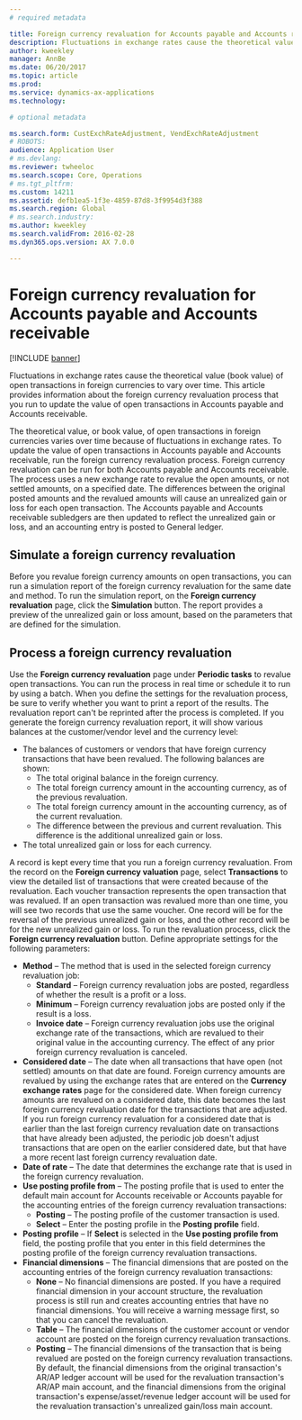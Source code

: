 ```yaml
---
# required metadata

title: Foreign currency revaluation for Accounts payable and Accounts receivable
description: Fluctuations in exchange rates cause the theoretical value (book value) of open transactions in foreign currencies to vary over time. This article provides information about the foreign currency revaluation process that you run to update the value of open transactions in Accounts payable and Accounts receivable. 
author: kweekley
manager: AnnBe
ms.date: 06/20/2017
ms.topic: article
ms.prod: 
ms.service: dynamics-ax-applications
ms.technology: 

# optional metadata

ms.search.form: CustExchRateAdjustment, VendExchRateAdjustment
# ROBOTS: 
audience: Application User
# ms.devlang: 
ms.reviewer: twheeloc
ms.search.scope: Core, Operations
# ms.tgt_pltfrm: 
ms.custom: 14211
ms.assetid: defb1ea5-1f3e-4859-87d8-3f9954d3f388
ms.search.region: Global
# ms.search.industry: 
ms.author: kweekley
ms.search.validFrom: 2016-02-28
ms.dyn365.ops.version: AX 7.0.0

---
```


# Foreign currency revaluation for Accounts payable and Accounts receivable

[!INCLUDE [banner](../includes/banner.md)]

Fluctuations in exchange rates cause the theoretical value (book value) of open transactions in foreign currencies to vary over time. This article provides information about the foreign currency revaluation process that you run to update the value of open transactions in Accounts payable and Accounts receivable. 

The theoretical value, or book value, of open transactions in foreign currencies varies over time because of fluctuations in exchange rates. To update the value of open transactions in Accounts payable and Accounts receivable, run the foreign currency revaluation process. Foreign currency revaluation can be run for both Accounts payable and Accounts receivable. The process uses a new exchange rate to revalue the open amounts, or not settled amounts, on a specified date. The differences between the original posted amounts and the revalued amounts will cause an unrealized gain or loss for each open transaction. The Accounts payable and Accounts receivable subledgers are then updated to reflect the unrealized gain or loss, and an accounting entry is posted to General ledger.

## Simulate a foreign currency revaluation
Before you revalue foreign currency amounts on open transactions, you can run a simulation report of the foreign currency revaluation for the same date and method. To run the simulation report, on the **Foreign currency revaluation** page, click the **Simulation** button. The report provides a preview of the unrealized gain or loss amount, based on the parameters that are defined for the simulation.

## Process a foreign currency revaluation
Use the **Foreign currency revaluation** page under **Periodic tasks** to revalue open transactions. You can run the process in real time or schedule it to run by using a batch. When you define the settings for the revaluation process, be sure to verify whether you want to print a report of the results. The revaluation report can't be reprinted after the process is completed. If you generate the foreign currency revaluation report, it will show various balances at the customer/vendor level and the currency level:

-   The balances of customers or vendors that have foreign currency transactions that have been revalued. The following balances are shown:
    -   The total original balance in the foreign currency.
    -   The total foreign currency amount in the accounting currency, as of the previous revaluation.
    -   The total foreign currency amount in the accounting currency, as of the current revaluation.
    -   The difference between the previous and current revaluation. This difference is the additional unrealized gain or loss.
-   The total unrealized gain or loss for each currency.

A record is kept every time that you run a foreign currency revaluation. From the record on the **Foreign currency valuation** page, select **Transactions** to view the detailed list of transactions that were created because of the revaluation. Each voucher transaction represents the open transaction that was revalued. If an open transaction was revalued more than one time, you will see two records that use the same voucher. One record will be for the reversal of the previous unrealized gain or loss, and the other record will be for the new unrealized gain or loss. To run the revaluation process, click the **Foreign currency revaluation** button. Define appropriate settings for the following parameters:

-   **Method** – The method that is used in the selected foreign currency revaluation job:
    -   **Standard** – Foreign currency revaluation jobs are posted, regardless of whether the result is a profit or a loss.
    -   **Minimum** – Foreign currency revaluation jobs are posted only if the result is a loss.
    -   **Invoice date** – Foreign currency revaluation jobs use the original exchange rate of the transactions, which are revalued to their original value in the accounting currency. The effect of any prior foreign currency revaluation is canceled.
-   **Considered date** – The date when all transactions that have open (not settled) amounts on that date are found. Foreign currency amounts are revalued by using the exchange rates that are entered on the **Currency exchange rates** page for the considered date. When foreign currency amounts are revalued on a considered date, this date becomes the last foreign currency revaluation date for the transactions that are adjusted. If you run foreign currency revaluation for a considered date that is earlier than the last foreign currency revaluation date on transactions that have already been adjusted, the periodic job doesn't adjust transactions that are open on the earlier considered date, but that have a more recent last foreign currency revaluation date.
-   **Date of rate** – The date that determines the exchange rate that is used in the foreign currency revaluation.
-   **Use posting profile from** – The posting profile that is used to enter the default main account for Accounts receivable or Accounts payable for the accounting entries of the  foreign currency revaluation transactions:
    -   **Posting** – The posting profile of the customer transaction is used.
    -   **Select** – Enter the posting profile in the **Posting profile** field.
-   **Posting profile** – If **Select** is selected in the **Use posting profile from** field, the posting profile that you enter in this field determines the posting profile of the foreign currency revaluation transactions.
-   **Financial dimensions** – The financial dimensions that are posted on the accounting entries of the foreign currency revaluation transactions:
    -   **None** – No financial dimensions are posted. If you have a required financial dimension in your account structure, the revaluation process is still run and creates accounting entries that have no financial dimensions. You will receive a warning message first, so that you can cancel the revaluation.
    -   **Table** – The financial dimensions of the customer account or vendor account are posted on the foreign currency revaluation transactions.
    -   **Posting** – The financial dimensions of the transaction that is being revalued are posted on the foreign currency revaluation transactions. By default, the financial dimensions from the original transaction's AR/AP ledger account will be used for the revaluation transaction's AR/AP main account, and the financial dimensions from the original transaction's expense/asset/revenue ledger account will be used for the revaluation transaction's unrealized gain/loss main account.




